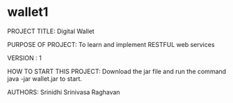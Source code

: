 # wallet1

PROJECT TITLE: Digital Wallet

PURPOSE OF PROJECT: To learn and  implement RESTFUL web services

VERSION : 1

HOW TO START THIS PROJECT: Download the jar file and run the command java -jar wallet.jar to start. 

AUTHORS: Srinidhi Srinivasa Raghavan
